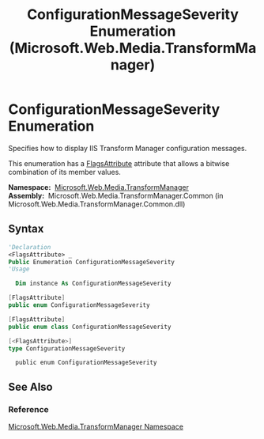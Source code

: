 ﻿---
title: ConfigurationMessageSeverity Enumeration (Microsoft.Web.Media.TransformManager)
TOCTitle: ConfigurationMessageSeverity Enumeration
ms:assetid: T:Microsoft.Web.Media.TransformManager.ConfigurationMessageSeverity
ms:mtpsurl: https://msdn.microsoft.com/en-us/library/microsoft.web.media.transformmanager.configurationmessageseverity(v=VS.90)
ms:contentKeyID: 35520950
ms.date: 06/14/2012
mtps_version: v=VS.90
f1_keywords:
- Microsoft.Web.Media.TransformManager.ConfigurationMessageSeverity.Information
- Microsoft.Web.Media.TransformManager.ConfigurationMessageSeverity
- Microsoft.Web.Media.TransformManager.ConfigurationMessageSeverity.Warning
- Microsoft.Web.Media.TransformManager.ConfigurationMessageSeverity.None
- Microsoft.Web.Media.TransformManager.ConfigurationMessageSeverity.Error
- Microsoft.Web.Media.TransformManager.ConfigurationMessageSeverity.MissingRequiredProperty
dev_langs:
- csharp
- jscript
- vb
- FSharp
- cpp
api_location:
- Microsoft.Web.Media.TransformManager.Common.dll
api_name:
- Microsoft.Web.Media.TransformManager.ConfigurationMessageSeverity
- Microsoft.Web.Media.TransformManager.ConfigurationMessageSeverity.Error
- Microsoft.Web.Media.TransformManager.ConfigurationMessageSeverity.MissingRequiredProperty
- Microsoft.Web.Media.TransformManager.ConfigurationMessageSeverity.Information
- Microsoft.Web.Media.TransformManager.ConfigurationMessageSeverity.None
- Microsoft.Web.Media.TransformManager.ConfigurationMessageSeverity.Warning
api_type:
- Managed
topic_type:
- apiref
- kbSyntax
product_family_name: VS
ROBOTS: INDEX,FOLLOW
---

# ConfigurationMessageSeverity Enumeration

Specifies how to display IIS Transform Manager configuration messages.

This enumeration has a [FlagsAttribute](https://msdn.microsoft.com/library/dk06fkbc) attribute that allows a bitwise combination of its member values.

**Namespace:**  [Microsoft.Web.Media.TransformManager](microsoft-web-media-transformmanager-namespace.md)  
**Assembly:**  Microsoft.Web.Media.TransformManager.Common (in Microsoft.Web.Media.TransformManager.Common.dll)

## Syntax

```vb
'Declaration
<FlagsAttribute> _
Public Enumeration ConfigurationMessageSeverity
'Usage

  Dim instance As ConfigurationMessageSeverity
```

```csharp
[FlagsAttribute]
public enum ConfigurationMessageSeverity
```

```cpp
[FlagsAttribute]
public enum class ConfigurationMessageSeverity
```

``` fsharp
[<FlagsAttribute>]
type ConfigurationMessageSeverity
```

```jscript
  public enum ConfigurationMessageSeverity
```

## See Also

### Reference

[Microsoft.Web.Media.TransformManager Namespace](microsoft-web-media-transformmanager-namespace.md)

